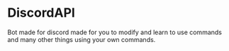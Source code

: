 # DiscordAPI
Bot made for discord made for you to modify and learn to use commands and many other things using your own commands.
